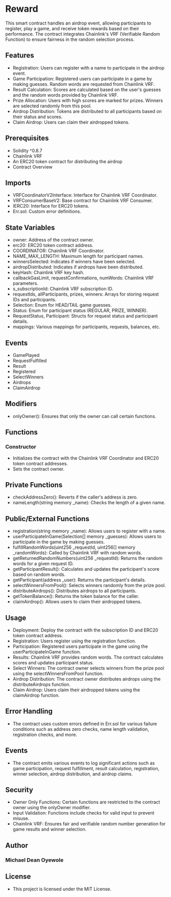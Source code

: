 # Reward
This smart contract handles an airdrop event, allowing participants to register, play a game, and receive token rewards based on their performance. The contract integrates Chainlink's VRF (Verifiable Random Function) to ensure fairness in the random selection process.

## Features
- Registration: Users can register with a name to participate in the airdrop event.
- Game Participation: Registered users can participate in a game by making guesses. Random words are requested from Chainlink VRF.
- Result Calculation: Scores are calculated based on the user's guesses and the random words provided by Chainlink VRF.
- Prize Allocation: Users with high scores are marked for prizes. Winners are selected randomly from this pool.
- Airdrop Distribution: Tokens are distributed to all participants based on their status and scores.
- Claim Airdrop: Users can claim their airdropped tokens.

## Prerequisites
- Solidity ^0.8.7
- Chainlink VRF
- An ERC20 token contract for distributing the airdrop
- Contract Overview

## Imports
- VRFCoordinatorV2Interface: Interface for Chainlink VRF Coordinator.
- VRFConsumerBaseV2: Base contract for Chainlink VRF Consumer.
- IERC20: Interface for ERC20 tokens.
- Err.sol: Custom error definitions.

## State Variables
- owner: Address of the contract owner.
- erc20: ERC20 token contract address.
- COORDINATOR: Chainlink VRF Coordinator.
- NAME_MAX_LENGTH: Maximum length for participant names.
- winnersSelected: Indicates if winners have been selected.
- airdropDistributed: Indicates if airdrops have been distributed.
- keyHash: Chainlink VRF key hash.
- callbackGasLimit, requestConfirmations, numWords: Chainlink VRF parameters.
- s_subscriptionId: Chainlink VRF subscription ID.
- requestIds, allParticipants, prizes, winners: Arrays for storing request IDs and participants.
- Selection: Enum for HEAD/TAIL game guesses.
- Status: Enum for participant status (REGULAR, PRIZE, WINNER).
- RequestStatus, Participant: Structs for request status and participant details.
- mappings: Various mappings for participants, requests, balances, etc.

## Events
- GamePlayed
- RequestFulfilled
- Result
- Registered
- SelectWinners
- Airdrops
- ClaimAirdrop

## Modifiers
- onlyOwner(): Ensures that only the owner can call certain functions.

## Functions
### Constructor
- Initializes the contract with the Chainlink VRF Coordinator and ERC20 token contract addresses.
- Sets the contract owner.

## Private Functions
- checkAddressZero(): Reverts if the caller's address is zero.
- nameLength(string memory _name): Checks the length of a given name.

## Public/External Functions
- registration(string memory _name): Allows users to register with a name.
- userParticipateInGame(Selection[] memory _guesses): Allows users to participate in the game by making guesses.
- fulfillRandomWords(uint256 _requestId, uint256[] memory _randomWords): Called by Chainlink VRF with random words.
- getReturnedRandomNumbers(uint256 _requestId): Returns the random words for a given request ID.
- getParticipantResult(): Calculates and updates the participant's score based on random words.
- getParticipant(address _user): Returns the participant's details.
- selectWinnersFromPool(): Selects winners randomly from the prize pool.
- distributeAirdrops(): Distributes airdrops to all participants.
- getTokenBalance(): Returns the token balance for the caller.
- claimAirdrop(): Allows users to claim their airdropped tokens.

## Usage
- Deployment: Deploy the contract with the subscription ID and ERC20 token contract address.
- Registration: Users register using the registration function.
- Participation: Registered users participate in the game using the userParticipateInGame function.
- Results: Chainlink VRF provides random words. The contract calculates scores and updates participant status.
- Select Winners: The contract owner selects winners from the prize pool using the selectWinnersFromPool function.
- Airdrop Distribution: The contract owner distributes airdrops using the distributeAirdrops function.
- Claim Airdrop: Users claim their airdropped tokens using the claimAirdrop function.

## Error Handling
- The contract uses custom errors defined in Err.sol for various failure conditions such as address zero checks, name length validation, registration checks, and more.

## Events
- The contract emits various events to log significant actions such as game participation, request fulfillment, result calculation, registration, winner selection, airdrop distribution, and airdrop claims.

## Security
- Owner Only Functions: Certain functions are restricted to the contract owner using the onlyOwner modifier.
- Input Validation: Functions include checks for valid input to prevent misuse.
- Chainlink VRF: Ensures fair and verifiable random number generation for game results and winner selection.

## Author
### Michael Dean Oyewole

## License
- This project is licensed under the MIT License.
